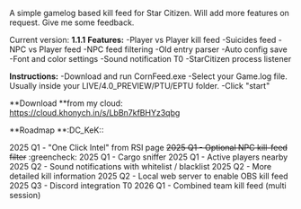 A simple gamelog based kill feed for Star Citizen. Will add more features on request. Give me some feedback.

Current version: **1.1.1**
**Features:**
-Player vs Player kill feed
-Suicides feed
-NPC vs Player feed
-NPC feed filtering
-Old entry parser
-Auto config save
-Font and color settings
-Sound notification T0
-StarCitizen process listener


**Instructions:**
-Download and run CornFeed.exe
-Select your Game.log file. Usually inside your LIVE/4.0_PREVIEW/PTU/EPTU folder.
-Click "start"

**Download **from my cloud:
https://cloud.khonych.in/s/LbBn7kfBHYz3qbg

**Roadmap **:DC_KeK::

2025 Q1 - "One Click Intel" from RSI page
~~2025 Q1 - Optional NPC kill-feed filter~~  :greencheck: 
2025 Q1 - Cargo sniffer
2025 Q1 - Active players nearby
2025 Q2 - Sound notifications with whitelist / blacklist
2025 Q2 - More detailed kill information
2025 Q2 - Local web server to enable OBS kill feed
2025 Q3 - Discord integration T0
2026 Q1 - Combined team kill feed (multi session)
